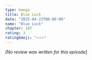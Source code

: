 ```yaml
---
type: manga
title: Blue Lock
date: "2025-04-23T00:00:00"
name: "Blue Lock"
chapter: 107
rating: 3
ratingEmoji: "⭐️⭐️⭐️"
---
```


_[No review was written for this episode]_